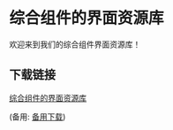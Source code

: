 # 综合组件的界面资源库

欢迎来到我们的综合组件界面资源库！

## 下载链接
[综合组件的界面资源库](https://pan.quark.cn/s/f2480db31a06) 

(备用: [备用下载](https://pan.baidu.com/s/1R8TbNBpHxJa5dzjAnHSV7Q?pwd=x1xq))
